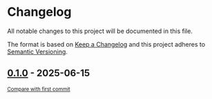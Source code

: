 # Changelog

All notable changes to this project will be documented in this file.

The format is based on [Keep a Changelog](http://keepachangelog.com/en/1.0.0/)
and this project adheres to [Semantic Versioning](http://semver.org/spec/v2.0.0.html).

<!-- insertion marker -->
## [0.1.0](https://github.com/tsypuk/aws-news/releases/tag/0.1.0) - 2025-06-15

<small>[Compare with first commit](https://github.com/tsypuk/aws-news/compare/b9af27e6e129ffb63cbe145b80a10e7beae6bbd3...0.1.0)</small>

